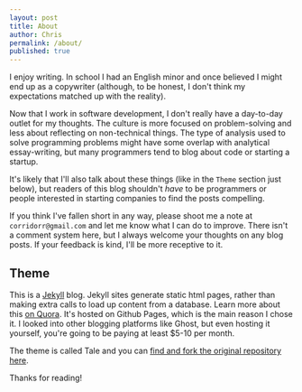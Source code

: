 ```yaml
---
layout: post
title: About
author: Chris
permalink: /about/
published: true
---
```

I enjoy writing. In school I had an English minor and once believed I might end up as a copywriter (although, to be honest, I don't think my expectations matched up with the reality).

Now that I work in software development, I don't really have a day-to-day outlet for my thoughts. The culture is more focused on problem-solving and less about reflecting on non-technical things. The type of analysis used to solve programming problems might have some overlap with analytical essay-writing, but many programmers tend to blog about code or starting a startup.

It's likely that I'll also talk about these things (like in the `Theme` section just below), but readers of this blog shouldn't _have_ to be programmers or people interested in starting companies to find the posts compelling. 

If you think I've fallen short in any way, please shoot me a note at `corridorr@gmail.com` and let me know what I can do to improve. There isn't a comment system here, but I always welcome your thoughts on any blog posts. If your feedback is kind, I'll be more receptive to it.

## Theme
This is a [Jekyll](https://github.com/jekyll/jekyll) blog. Jekyll sites generate static html pages, rather than making extra calls to load up content from a database. Learn more about this [on Quora](https://www.quora.com/How-does-a-static-site-generator-like-Jekyll-work). It's hosted on Github Pages, which is the main reason I chose it. I looked into other blogging platforms like Ghost, but even hosting it yourself, you're going to be paying at least $5-10 per month.

The theme is called Tale and you can [find and fork the original repository here](https://github.com/chesterhow/tale).

Thanks for reading!
